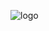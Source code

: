 ![logo](https://media.licdn.com/dms/image/D4D16AQFgASRK7j1ggg/profile-displaybackgroundimage-shrink_350_1400/0/1714059879458?e=1724889600&v=beta&t=sAd0JjO1ualXnXGDNLywkPXELunpsNLFOfc93Fn_euM)
